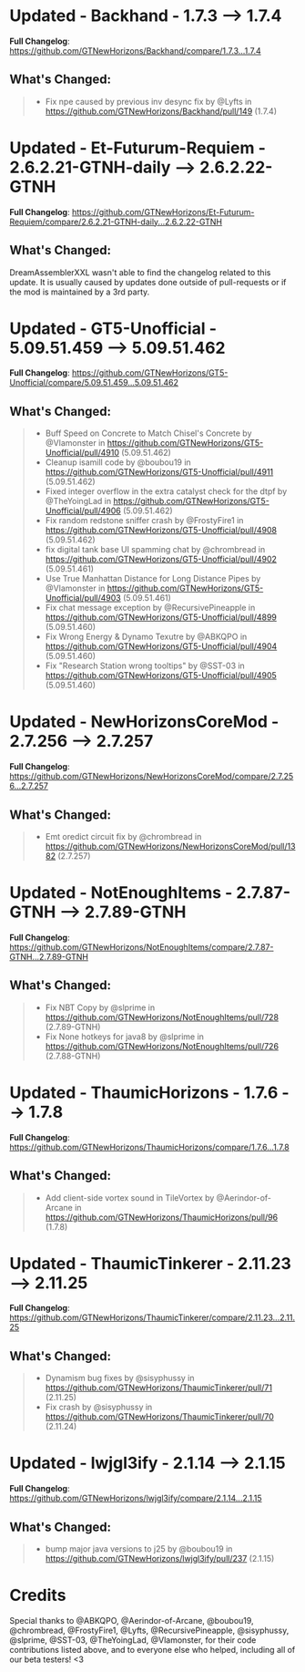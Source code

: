 # Updated - Backhand - 1.7.3 --> 1.7.4
**Full Changelog**: https://github.com/GTNewHorizons/Backhand/compare/1.7.3...1.7.4

## What's Changed:
>* Fix npe caused by previous inv desync fix by @Lyfts in https://github.com/GTNewHorizons/Backhand/pull/149 (1.7.4)

# Updated - Et-Futurum-Requiem - 2.6.2.21-GTNH-daily --> 2.6.2.22-GTNH
**Full Changelog**: https://github.com/GTNewHorizons/Et-Futurum-Requiem/compare/2.6.2.21-GTNH-daily...2.6.2.22-GTNH

## What's Changed:
DreamAssemblerXXL wasn't able to find the changelog related to this update. It is usually caused by updates done outside of pull-requests or if the mod is maintained by a 3rd party.
# Updated - GT5-Unofficial - 5.09.51.459 --> 5.09.51.462
**Full Changelog**: https://github.com/GTNewHorizons/GT5-Unofficial/compare/5.09.51.459...5.09.51.462

## What's Changed:
>* Buff Speed on Concrete to Match Chisel's Concrete by @Vlamonster in https://github.com/GTNewHorizons/GT5-Unofficial/pull/4910 (5.09.51.462)
>* Cleanup isamill code by @boubou19 in https://github.com/GTNewHorizons/GT5-Unofficial/pull/4911 (5.09.51.462)
>* Fixed integer overflow in the extra catalyst check for the dtpf by @TheYoingLad in https://github.com/GTNewHorizons/GT5-Unofficial/pull/4906 (5.09.51.462)
>* Fix random redstone sniffer crash by @FrostyFire1 in https://github.com/GTNewHorizons/GT5-Unofficial/pull/4908 (5.09.51.462)
>* fix digital tank base UI spamming chat  by @chrombread in https://github.com/GTNewHorizons/GT5-Unofficial/pull/4902 (5.09.51.461)
>* Use True Manhattan Distance for Long Distance Pipes by @Vlamonster in https://github.com/GTNewHorizons/GT5-Unofficial/pull/4903 (5.09.51.461)
>* Fix chat message exception by @RecursivePineapple in https://github.com/GTNewHorizons/GT5-Unofficial/pull/4899 (5.09.51.460)
>* Fix Wrong Energy & Dynamo Texutre by @ABKQPO in https://github.com/GTNewHorizons/GT5-Unofficial/pull/4904 (5.09.51.460)
>* Fix "Research Station wrong tooltips" by @SST-03 in https://github.com/GTNewHorizons/GT5-Unofficial/pull/4905 (5.09.51.460)

# Updated - NewHorizonsCoreMod - 2.7.256 --> 2.7.257
**Full Changelog**: https://github.com/GTNewHorizons/NewHorizonsCoreMod/compare/2.7.256...2.7.257

## What's Changed:
>* Emt oredict circuit fix by @chrombread in https://github.com/GTNewHorizons/NewHorizonsCoreMod/pull/1382 (2.7.257)

# Updated - NotEnoughItems - 2.7.87-GTNH --> 2.7.89-GTNH
**Full Changelog**: https://github.com/GTNewHorizons/NotEnoughItems/compare/2.7.87-GTNH...2.7.89-GTNH

## What's Changed:
>* Fix NBT Copy by @slprime in https://github.com/GTNewHorizons/NotEnoughItems/pull/728 (2.7.89-GTNH)
>* Fix None hotkeys for java8 by @slprime in https://github.com/GTNewHorizons/NotEnoughItems/pull/726 (2.7.88-GTNH)

# Updated - ThaumicHorizons - 1.7.6 --> 1.7.8
**Full Changelog**: https://github.com/GTNewHorizons/ThaumicHorizons/compare/1.7.6...1.7.8

## What's Changed:
>* Add client-side vortex sound in TileVortex by @Aerindor-of-Arcane in https://github.com/GTNewHorizons/ThaumicHorizons/pull/96 (1.7.8)

# Updated - ThaumicTinkerer - 2.11.23 --> 2.11.25
**Full Changelog**: https://github.com/GTNewHorizons/ThaumicTinkerer/compare/2.11.23...2.11.25

## What's Changed:
>* Dynamism bug fixes by @sisyphussy in https://github.com/GTNewHorizons/ThaumicTinkerer/pull/71 (2.11.25)
>* Fix crash by @sisyphussy in https://github.com/GTNewHorizons/ThaumicTinkerer/pull/70 (2.11.24)

# Updated - lwjgl3ify - 2.1.14 --> 2.1.15
**Full Changelog**: https://github.com/GTNewHorizons/lwjgl3ify/compare/2.1.14...2.1.15

## What's Changed:
>* bump major java versions to j25 by @boubou19 in https://github.com/GTNewHorizons/lwjgl3ify/pull/237 (2.1.15)

# Credits
Special thanks to @ABKQPO, @Aerindor-of-Arcane, @boubou19, @chrombread, @FrostyFire1, @Lyfts, @RecursivePineapple, @sisyphussy, @slprime, @SST-03, @TheYoingLad, @Vlamonster, for their code contributions listed above, and to everyone else who helped, including all of our beta testers! <3
